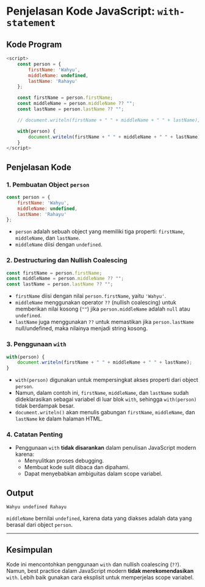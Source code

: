 
# Penjelasan Kode JavaScript: `with-statement`

## Kode Program
```javascript
<script>
    const person = {
        firstName: 'Wahyu',
        middleName: undefined,
        lastName: 'Rahayu'
    };

    const firstName = person.firstName;
    const middleName = person.middleName ?? "";
    const lastName = person.lastName ?? "";

    // document.writeln(firstName + " " + middleName + " " + lastName);

    with(person) {
        document.writeln(firstName + " " + middleName + " " + lastName);
    }
</script>
```

## Penjelasan Kode

### 1. Pembuatan Object `person`
```javascript
const person = {
    firstName: 'Wahyu',
    middleName: undefined,
    lastName: 'Rahayu'
};
```
- `person` adalah sebuah object yang memiliki tiga properti: `firstName`, `middleName`, dan `lastName`.
- `middleName` diisi dengan `undefined`.

### 2. Destructuring dan Nullish Coalescing
```javascript
const firstName = person.firstName;
const middleName = person.middleName ?? "";
const lastName = person.lastName ?? "";
```
- `firstName` diisi dengan nilai `person.firstName`, yaitu `'Wahyu'`.
- `middleName` menggunakan operator `??` (nullish coalescing) untuk memberikan nilai kosong (`""`) jika `person.middleName` adalah `null` atau `undefined`.
- `lastName` juga menggunakan `??` untuk memastikan jika `person.lastName` null/undefined, maka nilainya menjadi string kosong.

### 3. Penggunaan `with`
```javascript
with(person) {
    document.writeln(firstName + " " + middleName + " " + lastName);
}
```
- `with(person)` digunakan untuk mempersingkat akses properti dari object `person`.
- Namun, dalam contoh ini, `firstName`, `middleName`, dan `lastName` sudah dideklarasikan sebagai variabel di luar blok `with`, sehingga `with(person)` tidak berdampak besar.
- `document.writeln()` akan menulis gabungan `firstName`, `middleName`, dan `lastName` ke dalam halaman HTML.

### 4. Catatan Penting
- Penggunaan `with` **tidak disarankan** dalam penulisan JavaScript modern karena:
  - Menyulitkan proses debugging.
  - Membuat kode sulit dibaca dan dipahami.
  - Dapat menyebabkan ambiguitas dalam scope variabel.

## Output
```
Wahyu undefined Rahayu
```
`middleName` bernilai `undefined`, karena data yang diakses adalah data yang berasal dari object `person`.

---

## Kesimpulan
Kode ini mencontohkan penggunaan `with` dan nullish coalescing (`??`). Namun, best practice dalam JavaScript modern **tidak merekomendasikan** `with`. Lebih baik gunakan cara eksplisit untuk memperjelas scope variabel.


